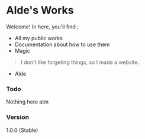 # Alde's Works

Welcome! In here, you'll find ;

  - All my public works
  - Documentation about how to use them
  - Magic

> I don't like forgeting things, so I made a website.
- Alde

### Todo
Nothing here atm

### Version
1.0.0 (Stable)

